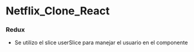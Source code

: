 # Netflix_Clone_React

### Redux

- Se utilizo el slice userSlice para manejar el usuario en el componente 

